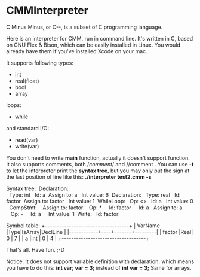 CMMInterpreter
==============
C Minus Minus, or C--, is a subset of C programming language.

Here is an interpreter for CMM, run in command line. It's written in C, based on GNU Flex &amp; Bison, which can be easily installed in Linux. You would already have them if you've installed Xcode on your mac.

It supports following types:
* int
* real(float)
* bool
* array

loops:
* while

and standard I/O:
* read(var)
* write(var)

You don't need to write **main** function, actually it doesn't support function. It also supports comments, both /*comment*/ and //comment .
You can use **-t** to let the interpreter print the **syntax tree**, but you may only put the sign at the last position of line like this: **./interpreter test2.cmm -s**

Syntax tree:
&nbsp;Declaration:<br>
&nbsp;&nbsp;Type: int
&nbsp;&nbsp;Id: a
&nbsp;Assign to: a
&nbsp;&nbsp;Int value: 6
&nbsp;Declaration:
&nbsp;&nbsp;Type: real
&nbsp;&nbsp;Id: factor
&nbsp;Assign to: factor
&nbsp;&nbsp;Int value: 1
&nbsp;WhileLoop:
&nbsp;&nbsp;Op: <>
&nbsp;&nbsp;Id: a
&nbsp;&nbsp;Int value: 0
&nbsp;&nbsp;CompStmt:
&nbsp;&nbsp;&nbsp;Assign to: factor
&nbsp;&nbsp;&nbsp;Op: *
&nbsp;&nbsp;&nbsp;&nbsp;Id: factor
&nbsp;&nbsp;&nbsp;&nbsp;Id: a
&nbsp;&nbsp;Assign to: a
&nbsp;&nbsp;&nbsp;Op: -
&nbsp;&nbsp;&nbsp;&nbsp;Id: a
&nbsp;&nbsp;&nbsp;&nbsp;Int value: 1
&nbsp;Write:
&nbsp;&nbsp;Id: factor

Symbol table:
	+-----------------------------------+
	|  VarName   |Type|IsArray|DeclLine |
	|------------+----+-------+---------|
	|  factor    |Real|   0   |    7    |
	|  a         |Int |   0   |    4    |
	+-----------------------------------+

That's all.  Have fun. ;-D

Notice: It does not support variable definition with declaration, which means you have to do this: **int var; var = 3;** instead of **int var = 3;** Same for arrays.